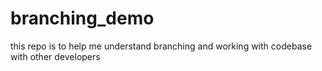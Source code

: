 # branching_demo
this repo is to help me understand branching  and working with codebase with other developers 